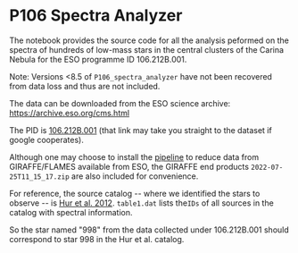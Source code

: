 # P106 Spectra Analyzer

The notebook provides the source code for all the analysis peformed on the spectra of hundreds of low-mass stars in the central clusters of the Carina Nebula for the ESO programme ID 106.212B.001.

Note: Versions <8.5 of `P106_spectra_analyzer` have not been recovered from data loss and thus are not included.

The data can be downloaded from the ESO science archive: 
https://archive.eso.org/cms.html

The PID is [106.212B.001](https://archive.eso.org/wdb/wdb/eso/sched_rep_arc/query?progid=106.212B.001) (that link may take you straight to the dataset if google cooperates). 

Although one may choose to install the [pipeline](https://eso.org/sci/software/pipelines/) to reduce data from GIRAFFE/FLAMES available from ESO, the GIRAFFE end products `2022-07-25T11_15_17.zip` are also included for convenience.

For reference, the source catalog -- where we identified the stars to observe -- is [Hur et al. 2012](https://ui.adsabs.harvard.edu/abs/2012AJ....143...41H/abstract). `table1.dat` lists the`IDs` of all sources in the catalog with spectral information. 

So the star named "998" from the data collected under 106.212B.001 should correspond to star 998 in the Hur et al. catalog. 
